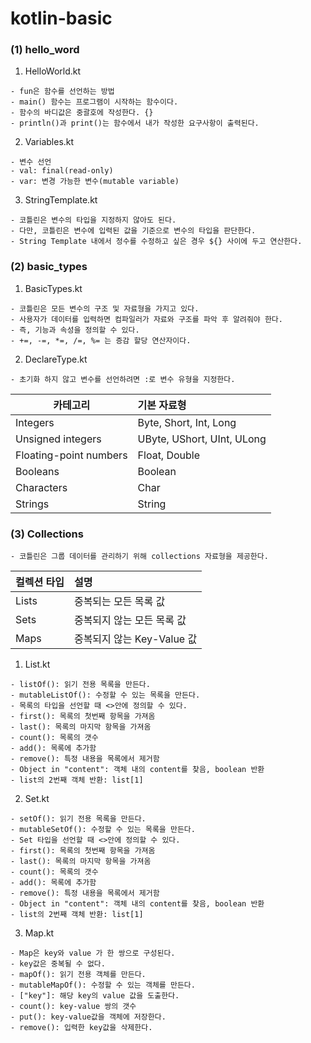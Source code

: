 kotlin-basic
===
### (1) hello_word
1. HelloWorld.kt
```
- fun은 함수를 선언하는 방법
- main() 함수는 프로그램이 시작하는 함수이다.
- 함수의 바디값은 중괄호에 작성한다. {}
- println()과 print()는 함수에서 내가 작성한 요구사항이 출력된다.
```
2. Variables.kt
```
- 변수 선언
- val: final(read-only)
- var: 변경 가능한 변수(mutable variable)
```
3. StringTemplate.kt
```
- 코틀린은 변수의 타입을 지정하지 않아도 된다.
- 다만, 코틀린은 변수에 입력된 값을 기준으로 변수의 타입을 판단한다.
- String Template 내에서 정수를 수정하고 싶은 경우 ${} 사이에 두고 연산한다.
```

### (2) basic_types
1. BasicTypes.kt
```
- 코틀린은 모든 변수의 구조 및 자료형을 가지고 있다.
- 사용자가 데이터를 입력하면 컴파일러가 자료와 구조를 파악 후 알려줘야 한다.
- 즉, 기능과 속성을 정의할 수 있다.
- +=, -=, *=, /=, %= 는 증감 할당 연산자이다.
```

2. DeclareType.kt
```
- 초기화 하지 않고 변수를 선언하려면 :로 변수 유형을 지정한다.
```
| 카테고리                   | 기본 자료형                     |
|------------------------|:---------------------------|
| Integers               | Byte, Short, Int, Long     |
| Unsigned integers      | UByte, UShort, UInt, ULong |
| Floating-point numbers | Float, Double              |
| Booleans               | Boolean                    |
| Characters             | Char                       |
| Strings                | String                     |


### (3) Collections
```
- 코틀린은 그룹 데이터를 관리하기 위해 collections 자료형을 제공한다.
```
| 컬렉션 타입 | 설명                      |
|:-------|:------------------------|
| Lists  | 중복되는 모든 목록 값            |
| Sets   | 중복되지 않는 모든 목록 값         |
| Maps   | 중복되지 않는 Key-Value 값 |

1. List.kt
```
- listOf(): 읽기 전용 목록을 만든다.
- mutableListOf(): 수정할 수 있는 목록을 만든다.
- 목록의 타입을 선언할 때 <>안에 정의할 수 있다.
- first(): 목록의 첫번째 항목을 가져옴
- last(): 목록의 마지막 항목을 가져옴
- count(): 목록의 갯수
- add(): 목록에 추가함
- remove(): 특정 내용을 목록에서 제거함
- Object in "content": 객체 내의 content를 찾음, boolean 반환
- list의 2번째 객체 반환: list[1]
```
2. Set.kt
```
- setOf(): 읽기 전용 목록을 만든다.
- mutableSetOf(): 수정할 수 있는 목록을 만든다.
- Set 타입을 선언할 때 <>안에 정의할 수 있다.
- first(): 목록의 첫번째 항목을 가져옴
- last(): 목록의 마지막 항목을 가져옴
- count(): 목록의 갯수
- add(): 목록에 추가함
- remove(): 특정 내용을 목록에서 제거함
- Object in "content": 객체 내의 content를 찾음, boolean 반환
- list의 2번째 객체 반환: list[1]
```
3. Map.kt
```
- Map은 key와 value 가 한 쌍으로 구성된다.
- key값은 중복될 수 없다.
- mapOf(): 읽기 전용 객체를 만든다.
- mutableMapOf(): 수정할 수 있는 객체를 만든다.
- ["key"]: 해당 key의 value 값을 도출한다.
- count(): key-value 쌍의 갯수
- put(): key-value값을 객체에 저장한다.
- remove(): 입력한 key값을 삭제한다.
```